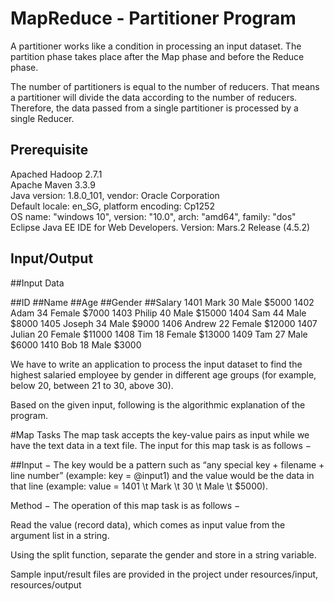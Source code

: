 # MapReduce - Partitioner Program

A partitioner works like a condition in processing an input dataset. The partition phase takes place after the Map phase and before the Reduce phase.

The number of partitioners is equal to the number of reducers. That means a partitioner will divide the data according to the number of reducers. Therefore, the data passed from a single partitioner is processed by a single Reducer.

## Prerequisite
Apached Hadoop 2.7.1  
Apache Maven 3.3.9  
Java version: 1.8.0_101, vendor: Oracle Corporation  
Default locale: en_SG, platform encoding: Cp1252  
OS name: "windows 10", version: "10.0", arch: "amd64", family: "dos"  
Eclipse Java EE IDE for Web Developers. Version: Mars.2 Release (4.5.2)  

## Input/Output

##Input Data

##ID	##Name	##Age	##Gender	##Salary
1401	Mark	30	Male	$5000
1402	Adam	34	Female	$7000
1403	Philip	40	Male	$15000
1404	Sam	44	Male	$8000
1405	Joseph	34	Male	$9000
1406	Andrew	22	Female	$12000
1407	Julian	20	Female	$11000
1408	Tim	18	Female	$13000
1409	Tam	27	Male	$6000
1410	Bob	18	Male	$3000

We have to write an application to process the input dataset to find the highest salaried employee by gender in different age groups (for example, below 20, between 21 to 30, above 30).

Based on the given input, following is the algorithmic explanation of the program.

#Map Tasks
The map task accepts the key-value pairs as input while we have the text data in a text file. The input for this map task is as follows −

##Input − 
The key would be a pattern such as “any special key + filename + line number” (example: key = @input1) and the value would be the data in that line (example: value = 1401 \t Mark \t 30 \t Male \t $5000).

Method − The operation of this map task is as follows −

Read the value (record data), which comes as input value from the argument list in a string.

Using the split function, separate the gender and store in a string variable.




Sample input/result files are provided in the project under resources/input, resources/output
